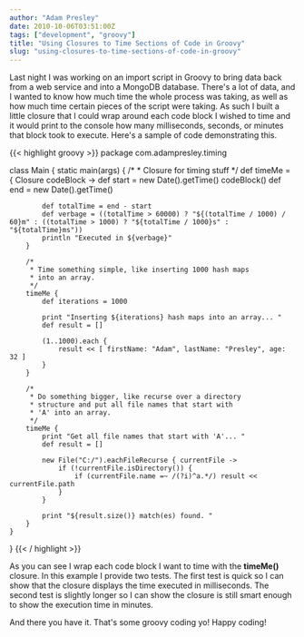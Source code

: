 ```yaml
---
author: "Adam Presley"
date: 2010-10-06T03:51:00Z
tags: ["development", "groovy"]
title: "Using Closures to Time Sections of Code in Groovy"
slug: "using-closures-to-time-sections-of-code-in-groovy"
---
```


Last night I was working on an import script in Groovy to bring data
back from a web service and into a MongoDB database. There's a lot of
data, and I wanted to know how much time the whole process was taking,
as well as how much time certain pieces of the script were taking. As
such I built a little closure that I could wrap around each code block I
wished to time and it would print to the console how many milliseconds,
seconds, or minutes that block took to execute. Here's a sample of code
demonstrating this.

{{< highlight groovy >}}
package com.adampresley.timing

class Main {
	static main(args) {
		/*
		 * Closure for timing stuff
		 */
		def timeMe = { Closure codeBlock ->
			def start = new Date().getTime()
			codeBlock()
			def end = new Date().getTime()

			def totalTime = end - start
			def verbage = ((totalTime > 60000) ? "${(totalTime / 1000) / 60}m" : ((totalTime > 1000) ? "${totalTime / 1000}s" : "${totalTime}ms"))
			println "Executed in ${verbage}"
		}

		/*
		 * Time something simple, like inserting 1000 hash maps
		 * into an array.
		 */
		timeMe {
			def iterations = 1000

			print "Inserting ${iterations} hash maps into an array... "
			def result = []

			(1..1000).each {
				result << [ firstName: "Adam", lastName: "Presley", age: 32 ]
			}
		}

		/*
		 * Do something bigger, like recurse over a directory
		 * structure and put all file names that start with
		 * 'A' into an array.
		 */
		timeMe {
			print "Get all file names that start with 'A'... "
			def result = []

			new File("C:/").eachFileRecurse { currentFile ->
				if (!currentFile.isDirectory()) {
					if (currentFile.name =~ /(?i)^a.*/) result << currentFile.path
				}
			}

			print "${result.size()} match(es) found. "
		}
	}
}
{{< / highlight >}}

As you can see I wrap each code block I want to time with the
**timeMe()** closure. In this example I provide two tests. The first
test is quick so I can show that the closure displays the time executed
in milliseconds. The second test is slightly longer so I can show the
closure is still smart enough to show the execution time in minutes.

And there you have it. That's some groovy coding yo! Happy coding!
